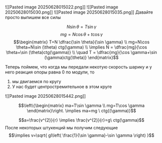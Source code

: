 ![[Pasted image 20250628015022.png]]
![[Pasted image 20250628015030.png]]
![[Pasted image 20250628015035.png]]
Давайте просто выпишем все силы

$$N\sin \theta=T\sin \gamma$$
$$mg=N\cos \theta+t\cos \gamma$$
$$\begin{matrix}
T=N \dfrac{\sin \theta}{\sin \gamma} \\
mg=N\cos \theta+N\sin (\theta) ctg(\gamma) \\
\implies N = \dfrac{mg}{\cos \theta+\sin (\theta)ctg(\gamma)} \\
\quad   T = \dfrac{mg}{\cos \gamma+\sin (\gamma)ctg(\theta)}
\end{matrix}$$

Теперь поймем, что когда мы передали некотую скорость шарику и у него реакция опоры равна 0 по модули, то 
1) мы двигаемся по кругу 
2) У нас будет центростремительное в этом круге


![[Pasted image 20250628015442.png]]

$$\left\{\begin{matrix}
ma=T\sin \gamma \\
mg=T\cos \gamma
\end{matrix}\right. \implies ma=mg \ ctg{(\gamma)}$$

$$a=\frac{v^{2}}{r} \implies \frac{v^{2}}{r}=g\ ctg(\gamma)$$
После некоторых штукенций мы получим следующие
$$\implies v=\sqrt{ gl\left( \frac{1}{\sin \gamma}-\sin \gamma \right) }$$


